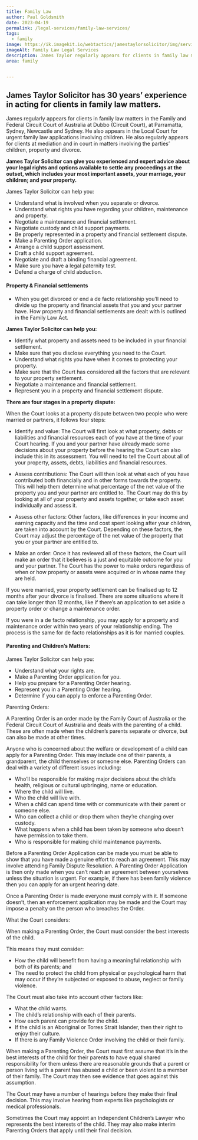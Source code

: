 ```yaml
---
title: Family Law
author: Paul Goldsmith
date: 2023-04-19
permalink: /legal-services/family-law-services/
tags:
  - family
image: https://ik.imagekit.io/webtactics/jamestaylorsolicitor/img/services/family-law-services-600x400.jpg
imageAlt: Family Law Legal Services
description: James Taylor regularly appears for clients in family law matters in the Family and Federal Circuit Court of Australia at Dubbo (Circuit Court), at Parramatta, Sydney, Newcastle and Sydney. He also appears in the Local Court for urgent family law applications involving children.
area: family


---
```



## James Taylor Solicitor has 30 years’ experience in acting for clients in family law matters. ##

James regularly appears for clients in family law matters in the Family and Federal Circuit Court of Australia at Dubbo (Circuit Court), at Parramatta, Sydney, Newcastle and Sydney. He also appears in the Local Court for urgent family law applications involving children. He also regularly appears for clients at mediation and in court in matters involving the parties’ children, property and divorce.

**James Taylor Solicitor can give you experienced and expert advice about your legal rights and options available to settle any proceedings at the outset, which includes your most important assets, your marriage, your children; and your property.**

James Taylor Solicitor can help you:

- Understand what is involved when you separate or divorce.
- Understand what rights you have regarding your children, maintenance and property.
- Negotiate a maintenance and financial settlement.
- Negotiate custody and child support payments.
- Be properly represented in a property and financial settlement dispute.
- Make a Parenting Order application.
- Arrange a child support assessment.
- Draft a child support agreement.
- Negotiate and draft a binding financial agreement.
- Make sure you have a legal paternity test.
- Defend a charge of child abduction.

#### Property & Financial settlements ####

- When you get divorced or end a de facto relationship you’ll need to divide up the property and financial assets that you and your partner have. How property and financial settlements are dealt with is outlined in the Family Law Act.

**James Taylor Solicitor can help you:**

- Identify what property and assets need to be included in your financial settlement.
- Make sure that you disclose everything you need to the Court.
- Understand what rights you have when it comes to protecting your property.
- Make sure that the Court has considered all the factors that are relevant to your property settlement.
- Negotiate a maintenance and financial settlement.
- Represent you in a property and financial settlement dispute.

**There are four stages in a property dispute:**

When the Court looks at a property dispute between two people who were married or partners, it follows four steps:

- Identify and value: The Court will first look at what property, debts or liabilities and financial resources each of you have at the time of your Court hearing. If you and your partner have already made some decisions about your property before the hearing the Court can also include this in its assessment. You will need to tell the Court about all of your property, assets, debts, liabilities and financial resources.

- Assess contributions: The Court will then look at what each of you have contributed both financially and in other forms towards the property. This will help them determine what percentage of the net value of the property you and your partner are entitled to. The Court may do this by looking at all of your property and assets together, or take each asset individually and assess it.

- Assess other factors: Other factors, like differences in your income and earning capacity and the time and cost spent looking after your children, are taken into account by the Court. Depending on these factors, the Court may adjust the percentage of the net value of the property that you or your partner are entitled to.

- Make an order: Once it has reviewed all of these factors, the Court will make an order that it believes is a just and equitable outcome for you and your partner. The Court has the power to make orders regardless of when or how property or assets were acquired or in whose name they are held.

If you were married, your property settlement can be finalised up to 12 months after your divorce is finalised. There are some situations where it can take longer than 12 months, like if there’s an application to set aside a property order or change a maintenance order.

If you were in a de facto relationship, you may apply for a property and maintenance order within two years of your relationship ending. The process is the same for de facto relationships as it is for married couples.

#### Parenting and Children’s Matters: ####

James Taylor Solicitor can help you:

- Understand what your rights are.
- Make a Parenting Order application for you.
- Help you prepare for a Parenting Order hearing.
- Represent you in a Parenting Order hearing.
- Determine if you can apply to enforce a Parenting Order.

Parenting Orders:

A Parenting Order is an order made by the Family Court of Australia or the Federal Circuit Court of Australia and deals with the parenting of a child. These are often made when the children’s parents separate or divorce, but can also be made at other times.

Anyone who is concerned about the welfare or development of a child can apply for a Parenting Order. This may include one of their parents, a grandparent, the child themselves or someone else. Parenting Orders can deal with a variety of different issues including:

- Who’ll be responsible for making major decisions about the child’s health, religious or cultural upbringing, name or education.
- Where the child will live.
- Who the child will live with.
- When a child can spend time with or communicate with their parent or someone else.
- Who can collect a child or drop them when they’re changing over custody.
- What happens when a child has been taken by someone who doesn’t have permission to take them.
- Who is responsible for making child maintenance payments.

Before a Parenting Order Application can be made you must be able to show that you have made a genuine effort to reach an agreement. This may involve attending Family Dispute Resolution. A Parenting Order Application is then only made when you can’t reach an agreement between yourselves unless the situation is urgent. For example, if there has been family violence then you can apply for an urgent hearing date.

Once a Parenting Order is made everyone must comply with it. If someone doesn’t, then an enforcement application may be made and the Court may impose a penalty on the person who breaches the Order.

What the Court considers:

When making a Parenting Order, the Court must consider the best interests of the child.

This means they must consider:

- How the child will benefit from having a meaningful relationship with both of its parents; and
- The need to protect the child from physical or psychological harm that may occur if they’re subjected or exposed to abuse, neglect or family violence.

The Court must also take into account other factors like:

- What the child wants.
- The child’s relationship with each of their parents.
- How each parent can provide for the child.
- If the child is an Aboriginal or Torres Strait Islander, then their right to enjoy their culture.
- If there is any Family Violence Order involving the child or their family.

When making a Parenting Order, the Court must first assume that it’s in the best interests of the child for their parents to have equal shared responsibility for them unless there are reasonable grounds that a parent or person living with a parent has abused a child or been violent to a member of their family. The Court may then see evidence that goes against this assumption.

The Court may have a number of hearings before they make their final decision. This may involve hearing from experts like psychologists or medical professionals. 

Sometimes the Court may appoint an Independent Children’s Lawyer who represents the best interests of the child. They may also make interim Parenting Orders that apply until their final decision.

